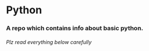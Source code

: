 # Python
<h3> A repo which contains info about basic python. </h3>
<h6> Plz read everything below carefully </h6>
</font>
